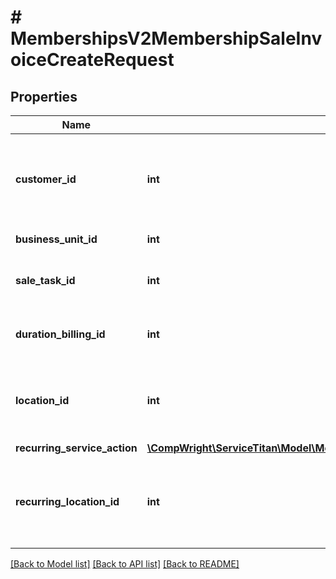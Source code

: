 # # MembershipsV2MembershipSaleInvoiceCreateRequest

## Properties

Name | Type | Description | Notes
------------ | ------------- | ------------- | -------------
**customer_id** | **int** | ID of the customer you are creating the Membership Sale Invoice for |
**business_unit_id** | **int** | Business unit ID |
**sale_task_id** | **int** | ID of the sale task that is creating the membership |
**duration_billing_id** | **int** | ID of the duration/billing option to be used |
**location_id** | **int** | Discount location ID of this membership (null if all locations) | [optional]
**recurring_service_action** | [**\CompWright\ServiceTitan\Model\MembershipsV2CustomerMembershipUpdateRequestRecurringServiceAction**](MembershipsV2CustomerMembershipUpdateRequestRecurringServiceAction.md) |  |
**recurring_location_id** | **int** | The location at which recurring services are scheduled (null if all locations) | [optional]

[[Back to Model list]](../../README.md#models) [[Back to API list]](../../README.md#endpoints) [[Back to README]](../../README.md)
